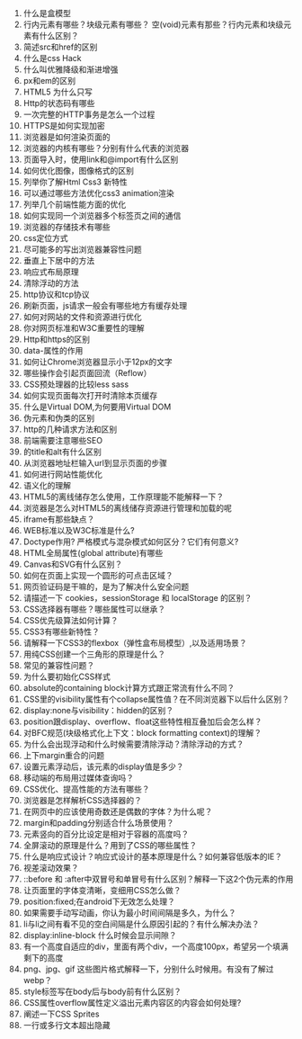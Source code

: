 1. 什么是盒模型
2. 行内元素有哪些？块级元素有哪些？ 空(void)元素有那些？行内元素和块级元素有什么区别？
3. 简述src和href的区别
4. 什么是css Hack
5. 什么叫优雅降级和渐进增强
6. px和em的区别
7. HTML5 为什么只写
8. Http的状态码有哪些
9. 一次完整的HTTP事务是怎么一个过程
10. HTTPS是如何实现加密
11. 浏览器是如何渲染页面的
12. 浏览器的内核有哪些？分别有什么代表的浏览器
13. 页面导入时，使用link和@import有什么区别
14. 如何优化图像，图像格式的区别
15. 列举你了解Html Css3 新特性
16. 可以通过哪些方法优化css3 animation渲染
17. 列举几个前端性能方面的优化
18. 如何实现同一个浏览器多个标签页之间的通信
19. 浏览器的存储技术有哪些
20. css定位方式
21. 尽可能多的写出浏览器兼容性问题
22. 垂直上下居中的方法
23. 响应式布局原理
24. 清除浮动的方法
25. http协议和tcp协议
26. 刷新页面，js请求一般会有哪些地方有缓存处理
27. 如何对网站的文件和资源进行优化
28. 你对网页标准和W3C重要性的理解
29. Http和https的区别
30. data-属性的作用
31. 如何让Chrome浏览器显示小于12px的文字
32. 哪些操作会引起页面回流（Reflow）
33. CSS预处理器的比较less sass
34. 如何实现页面每次打开时清除本页缓存
35. 什么是Virtual DOM,为何要用Virtual DOM
36. 伪元素和伪类的区别
37. http的几种请求方法和区别
38. 前端需要注意哪些SEO
39. 的title和alt有什么区别
40. 从浏览器地址栏输入url到显示页面的步骤
41. 如何进行网站性能优化
42. 语义化的理解
43. HTML5的离线储存怎么使用，工作原理能不能解释一下？
44. 浏览器是怎么对HTML5的离线储存资源进行管理和加载的呢
45. iframe有那些缺点？
46. WEB标准以及W3C标准是什么?
47. Doctype作用? 严格模式与混杂模式如何区分？它们有何意义?
48. HTML全局属性(global attribute)有哪些
49. Canvas和SVG有什么区别？
50. 如何在页面上实现一个圆形的可点击区域？
51. 网页验证码是干嘛的，是为了解决什么安全问题
52. 请描述一下 cookies，sessionStorage 和 localStorage 的区别？
53. CSS选择器有哪些？哪些属性可以继承？
54. CSS优先级算法如何计算？
55. CSS3有哪些新特性？
56. 请解释一下CSS3的flexbox（弹性盒布局模型）,以及适用场景？
57. 用纯CSS创建一个三角形的原理是什么？
58. 常见的兼容性问题？
59. 为什么要初始化CSS样式
60. absolute的containing block计算方式跟正常流有什么不同？
61. CSS里的visibility属性有个collapse属性值？在不同浏览器下以后什么区别？
62. display:none与visibility：hidden的区别？
63. position跟display、overflow、float这些特性相互叠加后会怎么样？
64. 对BFC规范(块级格式化上下文：block formatting context)的理解？
65. 为什么会出现浮动和什么时候需要清除浮动？清除浮动的方式？
66. 上下margin重合的问题
67. 设置元素浮动后，该元素的display值是多少？
68. 移动端的布局用过媒体查询吗？
69. CSS优化、提高性能的方法有哪些？
70. 浏览器是怎样解析CSS选择器的？
71. 在网页中的应该使用奇数还是偶数的字体？为什么呢？
72. margin和padding分别适合什么场景使用？
73. 元素竖向的百分比设定是相对于容器的高度吗？
74. 全屏滚动的原理是什么？用到了CSS的哪些属性？
75. 什么是响应式设计？响应式设计的基本原理是什么？如何兼容低版本的IE？
76. 视差滚动效果？
77. ::before 和 :after中双冒号和单冒号有什么区别？解释一下这2个伪元素的作用
78. 让页面里的字体变清晰，变细用CSS怎么做？
79. position:fixed;在android下无效怎么处理？
80. 如果需要手动写动画，你认为最小时间间隔是多久，为什么？
81. li与li之间有看不见的空白间隔是什么原因引起的？有什么解决办法？
82. display:inline-block 什么时候会显示间隙？
83. 有一个高度自适应的div，里面有两个div，一个高度100px，希望另一个填满剩下的高度
84. png、jpg、gif 这些图片格式解释一下，分别什么时候用。有没有了解过webp？
85. style标签写在body后与body前有什么区别？
86. CSS属性overflow属性定义溢出元素内容区的内容会如何处理?
87. 阐述一下CSS Sprites
88. 一行或多行文本超出隐藏